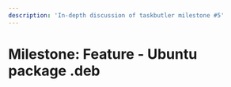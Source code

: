 ```yaml
---
description: 'In-depth discussion of taskbutler milestone #5'
---
```


# Milestone: Feature - Ubuntu package .deb

